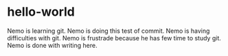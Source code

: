# hello-world
Nemo is learning git.
Nemo is doing this test of commit.
Nemo is having difficulties with git.
Nemo is frustrade because he has few time to study git.
Nemo is done with writing here.

